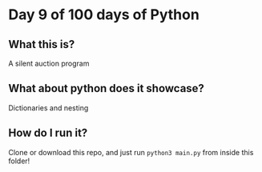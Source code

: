 # Day 9 of 100 days of Python

## What this is?
A silent auction program

## What about python does it showcase?
Dictionaries and nesting

## How do I run it?
Clone or download this repo, and just run `python3 main.py` from inside this folder!
